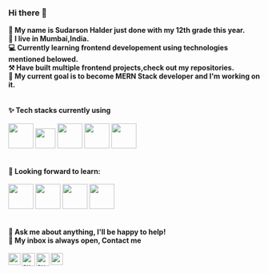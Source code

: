 ### Hi there 👋

<!--
**sudarsonhalder/sudarsonhalder** is a ✨ _special_ ✨ repository because its `README.md` (this file) appears on your GitHub profile.

Here are some ideas to get you started:
-->
**👨 My name is Sudarson Halder just done with my 12th grade this year.**  <br>
**📍 I live in Mumbai,India.**  <br>
**💻 Currently learning frontend developement using technologies mentioned belowed.**  <br>
**⚒️ Have built multiple frontend projects,check out my repositories.**  <br>
**🏃 My current goal is to become MERN Stack developer and I'm working on it.**  <br>
<br>
<br>
**✨ Tech stacks currently using** <br>
<br>
<code><a href="#" target="_blank"><img height="50" src="https://www.vectorlogo.zone/logos/w3_html5/w3_html5-ar21.svg"></a></code>
<code><a href="#" target="_blank"><img height="40" src="https://www.fullstackpython.com/img/logos/css.jpg"></a></code>
<code><a href="#" target="_blank"><img height="50" src="https://www.vectorlogo.zone/logos/javascript/javascript-ar21.svg"></a></code>
<code><a href="#" target="_blank"><img height="50" src="https://www.vectorlogo.zone/logos/getbootstrap/getbootstrap-ar21.svg"></a></code>
<code><a href="#" target="_blank"><img height="50" src="https://www.vectorlogo.zone/logos/reactjs/reactjs-ar21.svg"></a></code>
<br>
<br>
<br>
**🌱 Looking forward to learn:** <br>
<br>
<code><a href="#" target="_blank"><img height="50" src="https://www.vectorlogo.zone/logos/nodejs/nodejs-ar21.svg"></a></code>
<code><a href="#" target="_blank"><img height="50" src="https://www.vectorlogo.zone/logos/mongodb/mongodb-ar21.svg"></a></code>
<code><a href="#" target="_blank"><img height="50" src="https://www.vectorlogo.zone/logos/expressjs/expressjs-ar21.svg"></a></code>
<code><a href="#" target="_blank"><img height="50" src="https://www.vectorlogo.zone/logos/python/python-ar21.svg"></a></code>
<br>
<br>
<br>
**💬 Ask me about anything, I'll be happy to help!** <br>
**💬 My inbox is always open, Contact me**
<br>
<br> 
  <a href="https://www.linkedin.com/in/sudarsonhalder/">
   <img align="left" alt="sudarsonhalder | Linkedin" width="24px" src="https://image.flaticon.com/icons/svg/124/124011.svg" />
  </a>
  <a href="mailto:sudarsonhalder31@gmail.com">
    <img align="left" alt="sudarsonhalder | Gmail" width="26px" src="https://image.flaticon.com/icons/svg/732/732200.svg" />
  </a>
  <a href="https://twitter.com/SudarsonHalder">
    <img align="left" alt="sudarsonhalder | Twitter" width="26px" src="https://image.flaticon.com/icons/svg/733/733579.svg" />
  </a>
  <a href="https://www.instagram.com/mr.halder/">
    <img align="left" alt="sudarsonhalder | Instagram" width="24px" src="https://image.flaticon.com/icons/svg/733/733558.svg" />
  </a>
<br>
<br>



